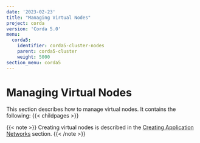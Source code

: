 ```yaml
---
date: '2023-02-23'
title: "Managing Virtual Nodes"
project: corda
version: 'Corda 5.0'
menu:
  corda5:
    identifier: corda5-cluster-nodes
    parent: corda5-cluster
    weight: 5000
section_menu: corda5
---
```

# Managing Virtual Nodes
This section describes how to manage virtual nodes. It contains the following:
{{< childpages >}}

{{< note >}}
Creating virtual nodes is described in the [Creating Application Networks](../../application-networks/creating/_index.md) section.
{{< /note >}}